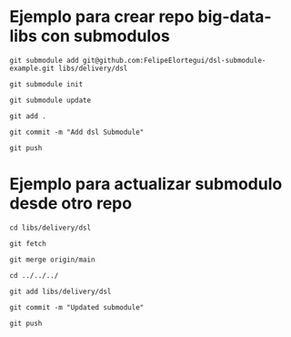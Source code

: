 # Ejemplo para crear repo big-data-libs con submodulos

`git submodule add git@github.com:FelipeElortegui/dsl-submodule-example.git libs/delivery/dsl`

`git submodule init`

`git submodule update`

`git add .`

`git commit -m "Add dsl Submodule"`

`git push`

  

# Ejemplo para actualizar submodulo desde otro repo


`cd libs/delivery/dsl`

`git fetch`

`git merge origin/main`

`cd ../../../`

`git add libs/delivery/dsl`

`git commit -m "Updated submodule"`

`git push`